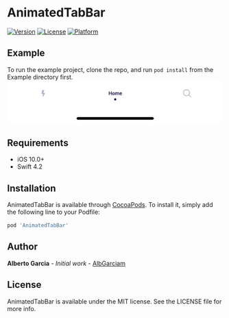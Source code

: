 # AnimatedTabBar

[![Version](https://img.shields.io/cocoapods/v/AnimatedTabBar.svg?style=flat)](https://cocoapods.org/pods/AnimatedTabBar)
[![License](https://img.shields.io/cocoapods/l/AnimatedTabBar.svg?style=flat)](https://cocoapods.org/pods/AnimatedTabBar)
[![Platform](https://img.shields.io/cocoapods/p/AnimatedTabBar.svg?style=flat)](https://cocoapods.org/pods/AnimatedTabBar)

## Example

To run the example project, clone the repo, and run `pod install` from the Example directory first.
![](https://github.com/AlbGarciam/AnimatedTabBar/blob/master/AnimatedTabBar.gif)

## Requirements
* iOS 10.0+
* Swift 4.2

## Installation

AnimatedTabBar is available through [CocoaPods](https://cocoapods.org). To install
it, simply add the following line to your Podfile:

```ruby
pod 'AnimatedTabBar'
```

## Author

**Alberto Garcia** - *Initial work* - [AlbGarciam](https://github.com/AlbGarciam)

## License

AnimatedTabBar is available under the MIT license. See the LICENSE file for more info.
